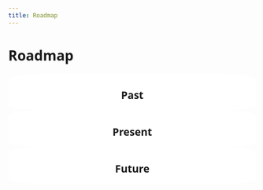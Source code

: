 ```yaml
---
title: Roadmap
---
```


# Roadmap

<html>
  <head>
  <style>
      .parent {
    display: flex;
    flex-wrap: wrap;
  }
  .child {
    flex: 0 1 300px;
    flex: 1 1 300px;
    background: white;
    border-radius: 15%;
    border: 1px #f8f8f8;
    text-align: center;
  }
  body {
    font-family: system-ui, serif;
  }
  </style>
  </head>
  <body>
  <div class="parent">
    <div class="child">
      <h2>Past</h2>
    </div>
    <div class="child">
      <h2>Present</h2>
    </div>
    <div class="child">
      <h2>Future</h2>
    </div>
  </div>
  </body>
</html>